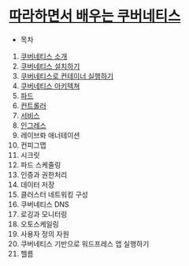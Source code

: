 # [따라하면서 배우는 쿠버네티스](https://www.youtube.com/playlist?list=PLApuRlvrZKohaBHvXAOhUD-RxD0uQ3z0c)

* 목차
1. [쿠버네티스 소개](./section_1.md)
2. [쿠버네티스 설치하기](./section_2.md)
3. [쿠버네티스로 컨테이너 실행하기](./section_3.md)
4. [쿠버네티스 아키텍쳐](./section_4.md)
5. [파드](./section_5.md)
6. [컨트롤러](./section_6.md)
7. [서비스](./section_7.md)
8. [인그레스](./section_8.md)
9. 레이브롸 애너테이션
10. 컨피그맵
11. 시크릿
12. 파드 스케줄링
13. 인증과 권한처리
14. 데이터 저장
15. 클러스터 네트워킹 구성
16. 쿠버네티스 DNS
17. 로깅과 모니터링
18. 오토스케일링
19. 사용자 정의 자원
20. 쿠버네티스 기반으로 워드프레스 앱 실행하기
21. 헬름
